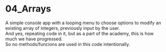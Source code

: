 # 04_Arrays
A simple console app with a looping menu to choose options to modify an existing array of integers, previously input by the user.</br>
And yes, repeating code in it, but as a part of the academy, this is how much we have progressed. </br>
So no methods/funcions are used in this code intentionally.
